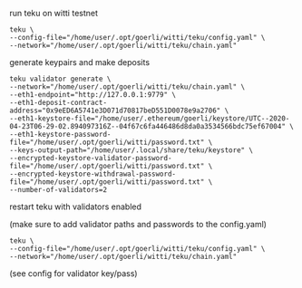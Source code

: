 run teku on witti testnet

```
teku \
--config-file="/home/user/.opt/goerli/witti/teku/config.yaml" \
--network="/home/user/.opt/goerli/witti/teku/chain.yaml"
```

generate keypairs and make deposits

```
teku validator generate \
--network="/home/user/.opt/goerli/witti/teku/chain.yaml" \
--eth1-endpoint="http://127.0.0.1:9779" \
--eth1-deposit-contract-address="0x9eED6A5741e3D071d70817beD551D0078e9a2706" \
--eth1-keystore-file="/home/user/.ethereum/goerli/keystore/UTC--2020-04-23T06-29-02.894097316Z--04f67c6fa446486d8da0a3534566bdc75ef67004" \
--eth1-keystore-password-file="/home/user/.opt/goerli/witti/password.txt" \
--keys-output-path="/home/user/.local/share/teku/keystore" \
--encrypted-keystore-validator-password-file="/home/user/.opt/goerli/witti/password.txt" \
--encrypted-keystore-withdrawal-password-file="/home/user/.opt/goerli/witti/password.txt" \
--number-of-validators=2
```

restart teku with validators enabled

(make sure to add validator paths and passwords to the config.yaml)

```
teku \
--config-file="/home/user/.opt/goerli/witti/teku/config.yaml" \
--network="/home/user/.opt/goerli/witti/teku/chain.yaml"
```

(see config for validator key/pass)